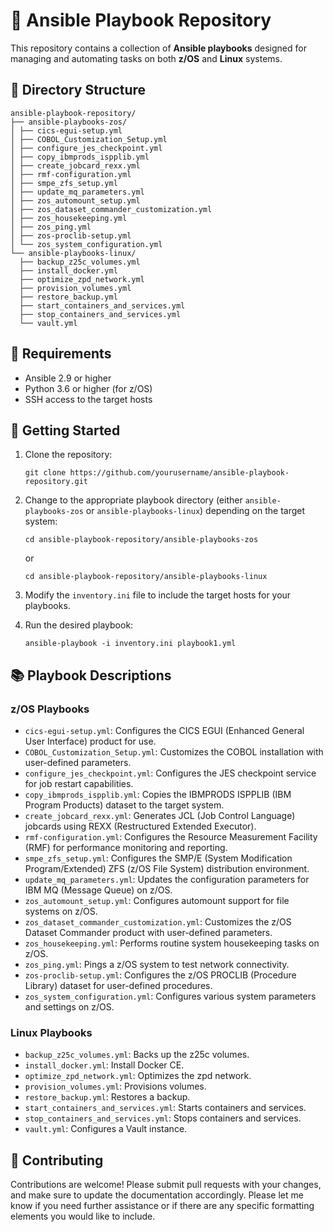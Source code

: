 # 📘 Ansible Playbook Repository

This repository contains a collection of **Ansible playbooks** designed for managing and automating tasks on both **z/OS** and **Linux** systems.

## 📁 Directory Structure
```
ansible-playbook-repository/
├── ansible-playbooks-zos/
│ ├── cics-egui-setup.yml
│ ├── COBOL_Customization_Setup.yml
│ ├── configure_jes_checkpoint.yml
│ ├── copy_ibmprods_ispplib.yml
│ ├── create_jobcard_rexx.yml
│ ├── rmf-configuration.yml
│ ├── smpe_zfs_setup.yml
│ ├── update_mq_parameters.yml
│ ├── zos_automount_setup.yml
│ ├── zos_dataset_commander_customization.yml
│ ├── zos_housekeeping.yml
│ ├── zos_ping.yml
│ ├── zos-proclib-setup.yml
│ └── zos_system_configuration.yml
└── ansible-playbooks-linux/
  ├── backup_z25c_volumes.yml
  ├── install_docker.yml
  ├── optimize_zpd_network.yml
  ├── provision_volumes.yml
  ├── restore_backup.yml
  ├── start_containers_and_services.yml
  ├── stop_containers_and_services.yml
  └── vault.yml
```

## 🔧 Requirements

- Ansible 2.9 or higher
- Python 3.6 or higher (for z/OS)
- SSH access to the target hosts

## 🚀 Getting Started

1. Clone the repository:

    ```
    git clone https://github.com/yourusername/ansible-playbook-repository.git
    ```

2. Change to the appropriate playbook directory (either `ansible-playbooks-zos` or `ansible-playbooks-linux`) depending on the target system:

    ```
    cd ansible-playbook-repository/ansible-playbooks-zos
    ```

    or

    ```
    cd ansible-playbook-repository/ansible-playbooks-linux
    ```

3. Modify the `inventory.ini` file to include the target hosts for your playbooks.

4. Run the desired playbook:

    ```
    ansible-playbook -i inventory.ini playbook1.yml
    ```

## 📚 Playbook Descriptions

### z/OS Playbooks

- `cics-egui-setup.yml`: Configures the CICS EGUI (Enhanced General User Interface) product for use.
- `COBOL_Customization_Setup.yml`: Customizes the COBOL installation with user-defined parameters.
- `configure_jes_checkpoint.yml`: Configures the JES checkpoint service for job restart capabilities.
- `copy_ibmprods_ispplib.yml`: Copies the IBMPRODS ISPPLIB (IBM Program Products) dataset to the target system.
- `create_jobcard_rexx.yml`: Generates JCL (Job Control Language) jobcards using REXX (Restructured Extended Executor).
- `rmf-configuration.yml`: Configures the Resource Measurement Facility (RMF) for performance monitoring and reporting.
- `smpe_zfs_setup.yml`: Configures the SMP/E (System Modification Program/Extended) ZFS (z/OS File System) distribution environment.
- `update_mq_parameters.yml`: Updates the configuration parameters for IBM MQ (Message Queue) on z/OS.
- `zos_automount_setup.yml`: Configures automount support for file systems on z/OS.
- `zos_dataset_commander_customization.yml`: Customizes the z/OS Dataset Commander product with user-defined parameters.
- `zos_housekeeping.yml`: Performs routine system housekeeping tasks on z/OS.
- `zos_ping.yml`: Pings a z/OS system to test network connectivity.
- `zos-proclib-setup.yml`: Configures the z/OS PROCLIB (Procedure Library) dataset for user-defined procedures.
- `zos_system_configuration.yml`: Configures various system parameters and settings on z/OS.

### Linux Playbooks

- `backup_z25c_volumes.yml`: Backs up the z25c volumes.
- `install_docker.yml`: Install Docker CE.
- `optimize_zpd_network.yml`: Optimizes the zpd network.
- `provision_volumes.yml`: Provisions volumes.
- `restore_backup.yml`: Restores a backup.
- `start_containers_and_services.yml`: Starts containers and services.
- `stop_containers_and_services.yml`: Stops containers and services.
- `vault.yml`: Configures a Vault instance.

## 🤝 Contributing

Contributions are welcome! Please submit pull requests with your changes, and make sure to update the documentation accordingly.
Please let me know if you need further assistance or if there are any specific formatting elements you would like to include.

